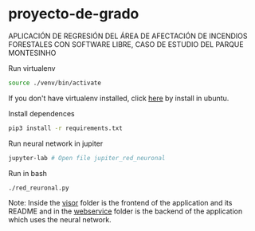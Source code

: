 # proyecto-de-grado

APLICACIÓN DE REGRESIÓN DEL ÁREA DE AFECTACIÓN DE INCENDIOS FORESTALES CON SOFTWARE LIBRE, CASO DE ESTUDIO DEL PARQUE MONTESINHO

Run virtualenv

```bash
source ./venv/bin/activate
```

If you don't have virtualenv installed, click [here](https://gist.github.com/Geoyi/d9fab4f609e9f75941946be45000632b) by install in ubuntu.

Install dependences

```bash
pip3 install -r requirements.txt
```

Run neural network in jupiter

```bash
jupyter-lab # Open file jupiter_red_neuronal
```

Run in bash

```bash
./red_reuronal.py
```
Note: Inside the [visor](https://github.com/MauricioAcosta/graduation-project-forest-fires-data-set/tree/master/visor) folder is the frontend of the application and its README and in the [webservice](https://github.com/MauricioAcosta/graduation-project-forest-fires-data-set/tree/master/webservice) folder is the backend of the application which uses the neural network.
